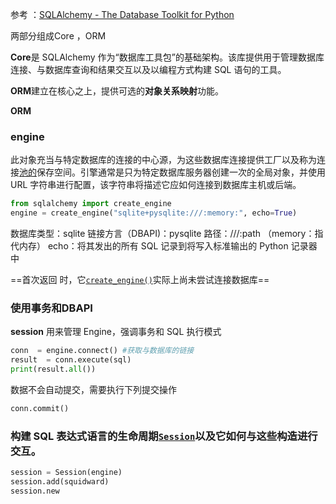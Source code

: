 
参考 ：[SQLAlchemy - The Database Toolkit for Python](https://www.sqlalchemy.org/)

两部分组成Core ，ORM

**Core**是 SQLAlchemy 作为“数据库工具包”的基础架构。该库提供用于管理数据库连接、与数据库查询和结果交互以及以编程方式构建 SQL 语句的工具。

**ORM**建立在核心之上，提供可选的**对象关系映射**功能。


**ORM**

### engine
此对象充当与特定数据库的连接的中心源，为这些数据库连接提供工厂以及称为连接[池的](https://docs.sqlalchemy.org/en/20/core/pooling.html)保存空间。引擎通常是只为特定数据库服务器创建一次的全局对象，并使用 URL 字符串进行配置，该字符串将描述它应如何连接到数据库主机或后端。

```python
from sqlalchemy import create_engine
engine = create_engine("sqlite+pysqlite:///:memory:", echo=True)
```

数据库类型：sqlite 
链接方言（DBAPI)：pysqlite
路径：///:path  （memory：指代内存）
echo：将其发出的所有 SQL 记录到将写入标准输出的 Python 记录器中


==首次返回 时，它[`create_engine()`](https://docs.sqlalchemy.org/en/20/core/engines.html#sqlalchemy.create_engine "sqlalchemy.create_engine")实际上尚未尝试连接数据库==



### 使用事务和DBAPI 
**session** 用来管理 Engine，强调事务和 SQL 执行模式


```python 
conn  = engine.connect() #获取与数据库的链接
result  = conn.execute(sql)
print(result.all())
```

数据不会自动提交，需要执行下列提交操作
```python 
conn.commit()
```


### 构建 SQL 表达式语言的生命周期[`Session`](https://docs.sqlalchemy.org/en/20/orm/session_api.html#sqlalchemy.orm.Session "sqlalchemy.orm.会话")以及它如何与这些构造进行交互。

```python 
session = Session(engine)
session.add(squidward)
session.new


```


















